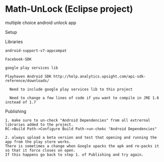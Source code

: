 Math-UnLock (Eclipse project)
===========

multiple choice android unlock app

Setup

  Libraries
  
    android-support-v7-appcompat
    
    Facebook-SDK
    
    google play services lib
    
    Playhaven Android SDK http://help.analytics.upsight.com/api-sdk-reference/downloads/
    
      Need to include google play services lib to this project
      
      Need to change a few lines of code if you want to compile in JRE 1.6 instead of 1.7
      
  Publishing
  
    1. make sure to un-check "Android Dependencies" from all extrernal libraries added to the project.
    RC->Build Path->Configure Build Path->un-chekc "Android Dependencies"
    
    2. always upload a beta version and test that opening and running the app from the play store works.
    There is sometimes a change when Google upacks the apk and re-packs it so that it force closes on open.
    If this happens go back to step 1. of Publishing and try again.
